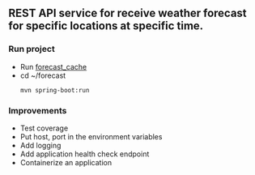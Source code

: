 ## REST API service for receive weather forecast for specific locations at specific time.

### Run project
- Run
  [forecast_cache](https://github.com/denysbiliaiev/forecast_cache)
- cd ~/forecast
  ```
  mvn spring-boot:run
  ```
### Improvements
- Test coverage
- Put host, port in the environment variables
- Add logging
- Add application health check endpoint
- Containerize an application



